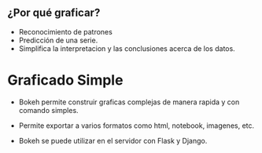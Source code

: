 ## ¿Por qué graficar?

- Reconocimiento de patrones
- Predicción de una serie.
- Simplifica la interpretacion y las conclusiones acerca de los datos.

# Graficado Simple

- Bokeh permite construir graficas complejas de manera rapida y con comando simples.

- Permite exportar a varios formatos como html, notebook, imagenes, etc.

- Bokeh se puede utilizar en el servidor con Flask y Django.

